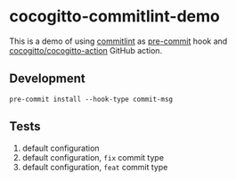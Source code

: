 # cocogitto-commitlint-demo

This is a demo of using [commitlint](https://commitlint.js.org/#/) as [pre-commit](https://pre-commit.com/) hook and [cocogitto/cocogitto-action](https://github.com/cocogitto/cocogitto-action) GitHub action.

## Development

```shell
pre-commit install --hook-type commit-msg
```

## Tests

1. default configuration
2. default configuration, `fix` commit type
3. default configuration, `feat` commit type
